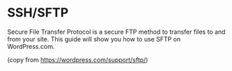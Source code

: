 # SSH/SFTP

Secure File Transfer Protocol is a secure FTP method to transfer files to and from your site. This guide will show you how to use SFTP on WordPress.com.

(copy from https://wordpress.com/support/sftp/)
